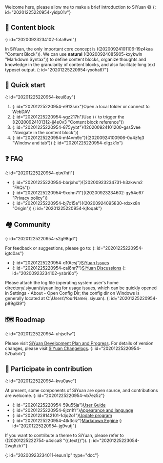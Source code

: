 Welcome here, please allow me to make a brief introduction to SiYuan 😅
{: id="20201225220954-yidp01v"}

## 🧱 Content block
{: id="20200923234102-fota8wn"}

In SiYuan, the only important core concept is ((20200924101106-19z4kaa "Content Block")). We can use **natural** ((20200924085905-kxykwln "Markdown Syntax")) to define content blocks, organize thoughts and knowledge in the granularity of content blocks, and also facilitate long text typeset output.
{: id="20201225220954-yxoha67"}

## 🔮 Quick start
{: id="20201225220954-keui8uy"}

1. {: id="20201225220954-e913snx"}Open a local folder or connect to WebDAV
2. {: id="20201225220954-ygz217h"}Use `((` to trigger the ((20200924101312-jj4e0v3 "Content block reference"))
3. {: id="20201225220954-875yybt"}((20200924101200-gss5vee "Navigate in the content block"))
4. {: id="20201225220954-mf4vm9c"}((20200924100906-0u4zfq3 "Window and tab"))
{: id="20201225220954-dlgzk1o"}

## ❓ FAQ
{: id="20201225220954-qtw7nfl"}

* {: id="20201225220954-bbrjxhx"}((20200923234731-h3zkwm2 "FAQs"))
* {: id="20201225220954-9xqhn71"}((20200923234602-gy54e67 "Privacy policy"))
* {: id="20201225220954-bj7c15e"}((20200924095830-rdxxx8n "Origin"))
{: id="20201225220954-kjfoqak"}

## 🏘️ Community
{: id="20201225220954-s2g98gd"}

For feedback or suggestions, please go to:
{: id="20201225220954-igtc0as"}

* {: id="20201225220954-d10tcsj"}[SiYuan Issues](https://github.com/siyuan-note/siyuan/issues)
* {: id="20201225220954-cal6nr7"}[SiYuan Discussions](https://github.com/siyuan-note/siyuan/discussions)
{: id="20200923234102-ysbri6o"}

Please attach the log file (operating system user's home directory/.siyuan/siyuan.log for usage issues, which can be quickly opened in Settings - About - Open Config Dir; the config dir on Windows is generally located at C:\\Users\\YourName\ \.siyuan).
{: id="20201225220954-p89gl39"}

## 🗺️ Roadmap
{: id="20201225220954-uhjsdfw"}

Please visit [SiYuan Development Plan and Progress](https://github.com/siyuan-note/siyuan/projects/1). For details of version changes, please visit [SiYuan Changelogs](https://github.com/siyuan-note/siyuan/blob/master/CHANGE_LOGS.md).
{: id="20201225220954-57ba5rb"}

## 💌 Participate in contribution
{: id="20201225220954-kvu0avc"}

At present, some components of SiYuan are open source, and contributions are welcome.
{: id="20201225220954-vb7ez5z"}

* {: id="20201225220954-59u55ja"}[User Guide](https://github.com/siyuan-note/user-guide-en_US)
* {: id="20201225220954-8jzn1fr"}[Appearance and language](https://github.com/siyuan-note/appearance)
* {: id="20201228142101-1djq2o1"}[Update program](https://github.com/siyuan-note/pit)
* {: id="20201225220954-4tk3ciz"}[Markdown Engine](https://github.com/88250/lute)
{: id="20201225220954-jg9vutj"}

If you want to contribute a theme to SiYuan, please refer to ((20201225222754-u4sica8 "{{.text}}")).
{: id="20201225223054-2wg5zb7"}


{: id="20200923234011-ieuun1p" type="doc"}
